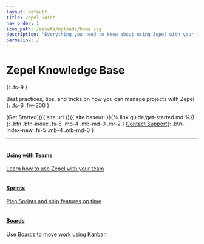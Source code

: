 ```yaml
---
layout: default
title: Zepel Guide
nav_order: 1
icon_path: /assets/uploads/home.svg
description: "Everything you need to know about using Zepel with your team"
permalink: /
---
```


# Zepel Knowledge Base
{: .fs-9 }

Best practices, tips, and tricks on how you can manage projects with Zepel.
{: .fs-6 .fw-300 }

[Get Started]({{ site.url }}{{ site.baseurl }}{% link guide/get-started.md %}){: .btn .btn-index .fs-5 .mb-4 .mb-md-0 .mr-2 } <a id="support" href="">Contact Support</a>{: .btn-index-new .fs-5 .mb-4 .mb-md-0 }

---

<div class="row">
<div class="column">
<div class="card">
  <div class="container">
    <a href="{{ site.url }}{{ site.baseurl }}/use-cases/">
    <h4 class="card-title"><b>Using with Teams</b></h4> 
    <p>Learn how to use Zepel with your team</p> 
    </a>
  </div>
</div>
</div>

<div class="column">
<div class="card">
  <div class="container">
    <a href="{{ site.url }}{{ site.baseurl }}/sprints/">
    <h4 class="card-title"><b>Sprints</b></h4> 
    <p>Plan Sprints and ship features on time</p> 
    </a>
  </div>
</div>
</div>
</div>

<div class="row">
<div class="column">
<div class="card">
  <div class="container">
    <a href="{{ site.url }}{{ site.baseurl }}/boards/">
    <h4 class="card-title"><b>Boards</b></h4> 
    <p>Use Boards to move work using Kanban</p> 
    </a>
  </div>
</div>
</div>
</div>